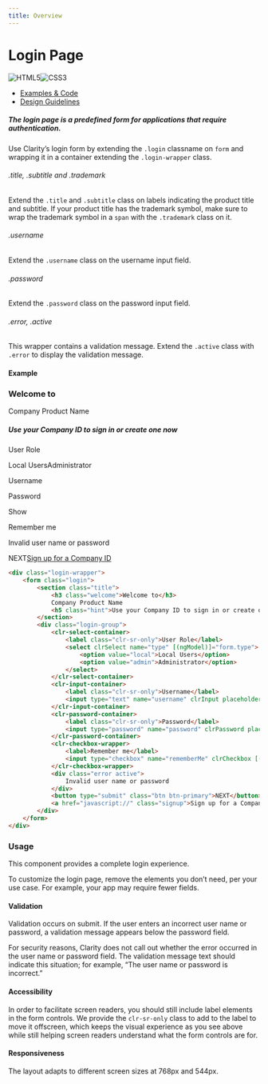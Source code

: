 ```yaml
---
title: Overview
---
```


# Login Page

![HTML5](assets/images/bugs/badge_html5.svg 'HTML5')![CSS3](assets/images/bugs/badge_css3.svg 'CSS3')

* [Examples & Code](/documentation/login#top)
* [Design Guidelines](/documentation/login#guidelines)

##### The login page is a predefined form for applications that require authentication.

Use Clarity’s login form by extending the `.login` classname on `form` and wrapping it in a container extending the `.login-wrapper` class.

###### .title, .subtitle and .trademark

Extend the `.title` and `.subtitle` class on labels indicating the product title and subtitle. If your product title has the trademark symbol, make sure to wrap the trademark symbol in a `span` with the `.trademark` class on it.

###### .username

Extend the `.username` class on the username input field.

###### .password

Extend the `.password` class on the password input field.

###### .error, .active

This wrapper contains a validation message. Extend the `.active` class with `.error` to display the validation message.

#### Example

### Welcome to

Company Product Name

##### Use your Company ID to sign in or create one now

User Role

Local UsersAdministrator

Username

Password

Show

Remember me

Invalid user name or password

NEXT[Sign up for a Company ID](javascript://)

```html
<div class="login-wrapper">
    <form class="login">
        <section class="title">
            <h3 class="welcome">Welcome to</h3>
            Company Product Name
            <h5 class="hint">Use your Company ID to sign in or create one now</h5>
        </section>
        <div class="login-group">
            <clr-select-container>
                <label class="clr-sr-only">User Role</label>
                <select clrSelect name="type" [(ngModel)]="form.type">
                    <option value="local">Local Users</option>
                    <option value="admin">Administrator</option>
                </select>
            </clr-select-container>
            <clr-input-container>
                <label class="clr-sr-only">Username</label>
                <input type="text" name="username" clrInput placeholder="Username" [(ngModel)]="form.username"/>
            </clr-input-container>
            <clr-password-container>
                <label class="clr-sr-only">Password</label>
                <input type="password" name="password" clrPassword placeholder="Password" [(ngModel)]="form.password"/>
            </clr-password-container>
            <clr-checkbox-wrapper>
                <label>Remember me</label>
                <input type="checkbox" name="rememberMe" clrCheckbox [(ngModel)]="form.rememberMe"/>
            </clr-checkbox-wrapper>
            <div class="error active">
                Invalid user name or password
            </div>
            <button type="submit" class="btn btn-primary">NEXT</button>
            <a href="javascript://" class="signup">Sign up for a Company ID</a>
        </div>
    </form>
</div>
```

### Usage

This component provides a complete login experience.

To customize the login page, remove the elements you don’t need, per your use case. For example, your app may require fewer fields.

#### Validation

Validation occurs on submit. If the user enters an incorrect user name or password, a validation message appears below the password field.

For security reasons, Clarity does not call out whether the error occurred in the user name or password field. The validation message text should indicate this situation; for example, “The user name or password is incorrect.”

#### Accessibility

In order to facilitate screen readers, you should still include label elements in the form controls. We provide the `clr-sr-only` class to add to the label to move it offscreen, which keeps the visual experience as you see above while still helping screen readers understand what the form controls are for.

#### Responsiveness

The layout adapts to different screen sizes at 768px and 544px.
